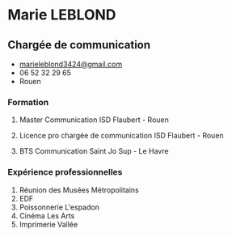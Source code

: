 # Marie LEBLOND 
## Chargée de communication 
* marieleblond3424@gmail.com
* 06 52 32 29 65
* Rouen 

### Formation 
1. Master Communication 
ISD Flaubert - Rouen 

2. Licence pro chargée de communication 
ISD Flaubert - Rouen 

3. BTS Communication 
Saint Jo Sup - Le Havre 

### Expérience professionnelles 
1. Réunion des Musées Métropolitains
2. EDF 
3. Poissonnerie L'espadon 
4. Cinéma Les Arts 
5. Imprimerie Vallée 

